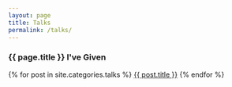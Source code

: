 ```yaml
---
layout: page
title: Talks
permalink: /talks/
---
```

<h3>{{ page.title }} I've Given</h3>
{% for post in site.categories.talks %}
  <a href="{{ post.url }}">{{ post.title }}</a>
{% endfor %}

